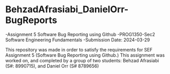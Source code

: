 # BehzadAfrasiabi_DanielOrr-BugReports

-Assignment 5 Software Bug Reporting using Github
-PROG1350-Sec2 Software Engineering Fundamentals 
-Submission Date: 2024-03-29

This repository was made in order to satisfy the requirements for SEF Assignment 5 (Software Bug Reporting using Github.)
This assignment was worked on, and completed by a group of two students: Behzad Afrasiabi (S#: 8990715), and Daniel Orr (S# 8789656) 
